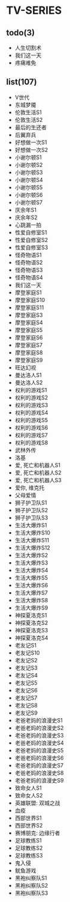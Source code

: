 # TV-SERIES

## todo(3)
- 人生切割术
- 我们这一天
- 疼痛难免

## list(107)
- V世代
- 东城梦魇
- 伦敦生活S1
- 伦敦生活S2
- 最后的生还者
- 后翼弃兵
- 好想做一次S1
- 好想做一次S2
- 小谢尔顿S1
- 小谢尔顿S2
- 小谢尔顿S3
- 小谢尔顿S4
- 小谢尔顿S5
- 小谢尔顿S6
- 小谢尔顿S7
- 庆余年S1
- 庆余年S2
- 心跳漏一拍
- 性爱自修室S1
- 性爱自修室S2
- 性爱自修室S3
- 怪奇物语S1
- 怪奇物语S2
- 怪奇物语S3
- 怪奇物语S4
- 我们这一天
- 摩登家庭S1
- 摩登家庭S10
- 摩登家庭S11
- 摩登家庭S3
- 摩登家庭S4
- 摩登家庭S5
- 摩登家庭S6
- 摩登家庭S7
- 摩登家庭S8
- 摩登家庭S9
- 旺达幻视
- 曼达洛人S1
- 曼达洛人S2
- 权利的游戏S1
- 权利的游戏S2
- 权利的游戏S3
- 权利的游戏S4
- 权利的游戏S5
- 权利的游戏S6
- 权利的游戏S7
- 权利的游戏S8
- 武林外传
- 洛基
- 爱, 死亡和机器人S1
- 爱, 死亡和机器人S2
- 爱, 死亡和机器人S3
- 爱你, 维克托
- 父母爱情
- 狮子护卫队S1
- 狮子护卫队S2
- 狮子护卫队S3
- 生活大爆炸S1
- 生活大爆炸S10
- 生活大爆炸S11
- 生活大爆炸S12
- 生活大爆炸S2
- 生活大爆炸S3
- 生活大爆炸S4
- 生活大爆炸S5
- 生活大爆炸S6
- 生活大爆炸S7
- 生活大爆炸S8
- 生活大爆炸S9
- 神探夏洛克S1
- 神探夏洛克S2
- 神探夏洛克S3
- 神探夏洛克S4
- 老友记S1
- 老友记S10
- 老友记S2
- 老友记S3
- 老友记S4
- 老友记S5
- 老友记S6
- 老友记S7
- 老友记S8
- 老友记S9
- 老爸老妈的浪漫史S1
- 老爸老妈的浪漫史S2
- 老爸老妈的浪漫史S3
- 老爸老妈的浪漫史S4
- 老爸老妈的浪漫史S5
- 老爸老妈的浪漫史S6
- 老爸老妈的浪漫史S7
- 老爸老妈的浪漫史S8
- 老爸老妈的浪漫史S9
- 致命女人S1
- 致命女人S2
- 英雄联盟: 双城之战
- 血疫
- 西部世界S1
- 西部世界S2
- 赛博朋克: 边缘行者
- 足球教练S1
- 足球教练S2
- 足球教练S3
- 鬼入侵
- 鱿鱼游戏
- 黑袍纠察队S1
- 黑袍纠察队S2
- 黑袍纠察队S3